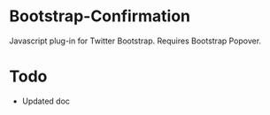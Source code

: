 Bootstrap-Confirmation
======================

Javascript plug-in for Twitter Bootstrap. Requires Bootstrap Popover.


Todo
====

- Updated doc
